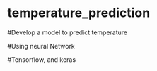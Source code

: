 # temperature_prediction

#Develop a model to predict temperature

#Using neural Network

#Tensorflow, and keras
